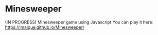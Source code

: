 # Minesweeper
 (IN PROGRESS) Minesweeper game using Javascript
 You can play it here: https://imaique.github.io/Minesweeper/
